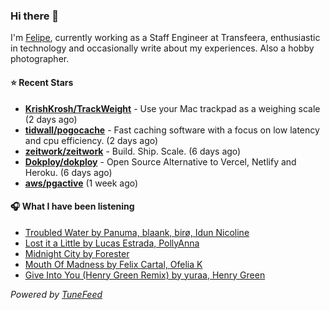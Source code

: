 ### Hi there 👋

I'm [Felipe](https://felipevm.com), currently working as a Staff Engineer at Transfeera, enthusiastic in technology and occasionally write about my experiences. Also a hobby photographer.

#### ⭐ Recent Stars
- **[KrishKrosh/TrackWeight](https://github.com/KrishKrosh/TrackWeight)** - Use your Mac trackpad as a weighing scale (2 days ago)
- **[tidwall/pogocache](https://github.com/tidwall/pogocache)** - Fast caching software with a focus on low latency and cpu efficiency. (2 days ago)
- **[zeitwork/zeitwork](https://github.com/zeitwork/zeitwork)** - Build. Ship. Scale. (6 days ago)
- **[Dokploy/dokploy](https://github.com/Dokploy/dokploy)** - Open Source Alternative to Vercel, Netlify and Heroku. (6 days ago)
- **[aws/pgactive](https://github.com/aws/pgactive)** (1 week ago)

#### 🎧 What I have been listening
- [Troubled Water by Panuma, blaank, birø, Idun Nicoline](https://open.spotify.com/track/4wsnIQl5IXJnf7UxFIJsFX)
- [Lost it a Little by Lucas Estrada, PollyAnna](https://open.spotify.com/track/5P4hgCLqkd3EhPzsAfPqUG)
- [Midnight City by Forester](https://open.spotify.com/track/3HJd6Q30wXWzFj7V3OTwmN)
- [Mouth Of Madness by Felix Cartal, Ofelia K](https://open.spotify.com/track/0ePrpVm3PClk1Gpv9V957s)
- [Give Into You (Henry Green Remix) by yuraa, Henry Green](https://open.spotify.com/track/78yjphRBGMLqtASBuNBN4X)

_Powered by [TuneFeed](https://tunefeed.app?ref=github.com)_
